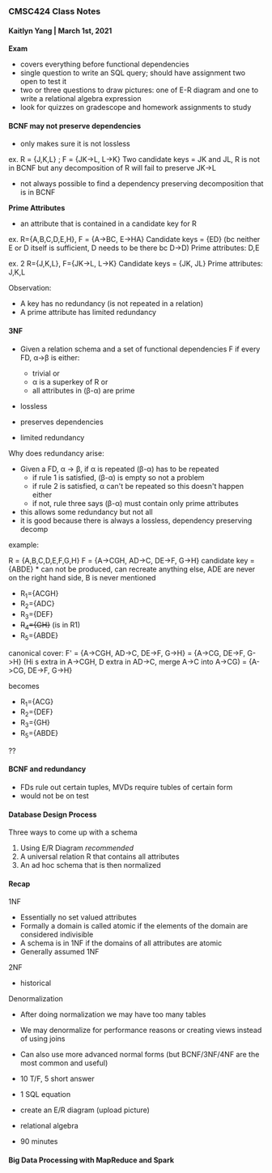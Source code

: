 ### CMSC424 Class Notes
#### Kaitlyn Yang | March 1st, 2021


**Exam**
- covers everything before functional dependencies
- single question to write an SQL query; should have assignment two open to test it
- two or three questions to draw pictures: one of E-R diagram and one to write a relational algebra expression
- look for quizzes on gradescope and homework assignments to study

#### BCNF may not preserve dependencies
- only makes sure it is not lossless

ex.
R = {J,K,L} ; F = {JK->L, L->K}
Two candidate keys = JK and JL, R is not in BCNF
but any decomposition of R will fail to preserve JK->L

- not always possible to find a dependency preserving decomposition that is in BCNF


**Prime Attributes**
- an attribute that is contained in a candidate key for R

ex.
R={A,B,C,D,E,H}, F = {A->BC, E->HA}
Candidate keys = {ED} (bc neither E or D itself is sufficient, D needs to be there bc D->D)
Prime attributes: D,E

ex. 2
R={J,K,L}, F={JK->L, L->K}
Candidate keys = {JK, JL}
Prime attributes: J,K,L

Observation:
- A key has no redundancy (is not repeated in a relation)
- A prime attribute has limited redundancy

#### 3NF
- Given a relation schema and a set of functional dependencies F if every FD, &alpha;->&beta; is either:
    - trivial or
    - &alpha; is a superkey of R or
    - all attributes in (&beta;-&alpha;) are prime

- lossless
- preserves dependencies
- limited redundancy

Why does redundancy arise:
- Given a FD, &alpha; -> &beta;, if &alpha; is repeated (&beta;-&alpha;) has to be repeated
    - if rule 1 is satisfied, (&beta;-&alpha;) is empty so not a problem
    - if rule 2 is satisfied, &alpha; can't be repeated so this doesn't happen either
    - if not, rule three says (&beta;-&alpha;) must contain only prime attributes
- this allows some redundancy but not all
- it is good because there is always a lossless, dependency preserving decomp

example:

R = {A,B,C,D,E,F,G,H}
F = {A->CGH, AD->C, DE->F, G->H}
candidate key = {ABDE} * can not be produced, can recreate anything else, ADE are never on the right hand side, B is never mentioned

- R<sub>1</sub>={ACGH}
- R<sub>2</sub>={ADC}
- R<sub>3</sub>={DEF}
- ~~R<sub>4</sub>={GH}~~ (is in R1)
- R<sub>5</sub>={ABDE}

canonical cover: F' = {A->CGH, AD->C, DE->F, G->H}
= {A->CG, DE->F, G->H} (Hi s extra in A->CGH, D extra in AD->C, merge A->C into A->CG)
= {A->CG, DE->F, G->H}

becomes 

- R<sub>1</sub>={ACG}
- R<sub>2</sub>={DEF}
- R<sub>3</sub>={GH}
- R<sub>5</sub>={ABDE}

??

#### BCNF and redundancy
- FDs rule out certain tuples, MVDs require tubles of certain form
- would not be on test

#### Database Design Process
Three ways to come up with a schema
1. Using E/R Diagram *recommended*
2. A universal relation R that contains all attributes
3. An ad hoc schema that is then normalized

#### Recap
1NF
- Essentially no set valued attributes
- Formally a domain is called atomic if the elements of the domain are considered indivisible
- A schema is in 1NF if the domains of all attributes are atomic
- Generally assumed 1NF

2NF
- historical

Denormalization
- After doing normalization we may have too many tables
- We may denormalize for performance reasons or creating views instead of using joins
- Can also use more advanced normal forms (but BCNF/3NF/4NF are the most common and useful)

- 10 T/F, 5 short answer
- 1 SQL equation
- create an E/R diagram (upload picture)
- relational algebra
- 90 minutes

#### Big Data Processing with MapReduce and Spark
